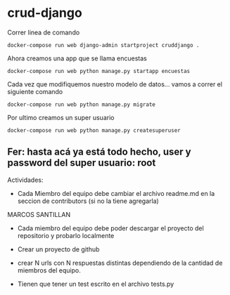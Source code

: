 # crud-django

Correr linea de comando

`docker-compose run web django-admin startproject cruddjango .`


Ahora creamos una app que se llama encuestas

`docker-compose run web python manage.py startapp encuestas`


Cada vez que modifiquemos nuestro modelo de datos... vamos a correr el siguiente comando

`docker-compose run web python manage.py migrate`

Por ultimo creamos un super usuario

`docker-compose run web python manage.py createsuperuser`

## Fer: hasta acá ya está todo hecho, user y password del super usuario: root




Actividades:

* Cada Miembro del equipo debe cambiar el archivo readme.md en la seccion de contributors (si no la tiene agregarla)

MARCOS SANTILLAN  

* Cada miembro del equipo debe poder descargar el proyecto del repositorio y probarlo localmente

* Crear un proyecto de github

* crear N urls con N respuestas distintas dependiendo de la cantidad de miembros del equipo.

* Tienen que tener un test escrito en el archivo tests.py
